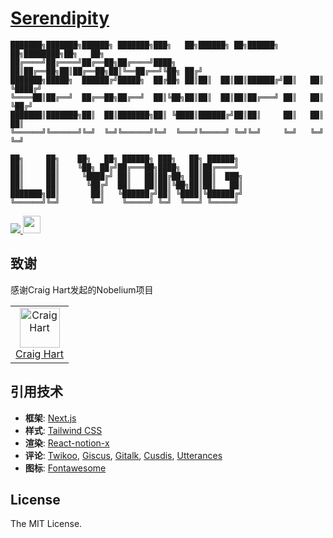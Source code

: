 
# [Serendipity](https://liyong.online)

```
███████╗███████╗██████╗ ███████╗███╗   ██╗██████╗ ██╗██████╗ ██╗████████╗██╗   ██╗
██╔════╝██╔════╝██╔══██╗██╔════╝████╗  ██║██╔══██╗██║██╔══██╗██║╚══██╔══╝╚██╗ ██╔╝
███████╗█████╗  ██████╔╝█████╗  ██╔██╗ ██║██║  ██║██║██████╔╝██║   ██║    ╚████╔╝ 
╚════██║██╔══╝  ██╔══██╗██╔══╝  ██║╚██╗██║██║  ██║██║██╔═══╝ ██║   ██║     ╚██╔╝  
███████║███████╗██║  ██║███████╗██║ ╚████║██████╔╝██║██║     ██║   ██║      ██║   
╚══════╝╚══════╝╚═╝  ╚═╝╚══════╝╚═╝  ╚═══╝╚═════╝ ╚═╝╚═╝     ╚═╝   ╚═╝      ╚═╝    
```
```
██╗     ██╗    ██╗   ██╗ ██████╗ ███╗   ██╗ ██████╗ 
██║     ██║    ╚██╗ ██╔╝██╔═══██╗████╗  ██║██╔════╝ 
██║     ██║     ╚████╔╝ ██║   ██║██╔██╗ ██║██║  ███╗
██║     ██║      ╚██╔╝  ██║   ██║██║╚██╗██║██║   ██║
███████╗██║       ██║   ╚██████╔╝██║ ╚████║╚██████╔╝
╚══════╝╚═╝       ╚═╝    ╚═════╝ ╚═╝  ╚═══╝ ╚═════╝ 
```
<p>
  <a aria-label="Build status" href="#" title="Build status">
    <img src="https://img.shields.io/github/deployments/tangly1024/NotionNext/Production?logo=Vercel&style=for-the-badge"/>
  </a>
  <a aria-label="Powered by Vercel" href="https://vercel.com?utm_source=Craigary&utm_campaign=oss" title="Powered by Vercel">
    <img src="https://www.datocms-assets.com/31049/1618983297-powered-by-vercel.svg" height="28"/>
  </a>
</p>

## 致谢
感谢Craig Hart发起的Nobelium项目

<table><tr align="left">
  <td align="center"><a href="https://github.com/craigary" title="Craig Hart"><img src="https://avatars.githubusercontent.com/u/10571717" width="64px;"alt="Craig Hart"/></a><br/><a href="https://github.com/craigary" title="Craig Hart">Craig Hart</a></td>
</tr></table>

## 引用技术

- **框架**: [Next.js](https://nextjs.org)
- **样式**: [Tailwind CSS](https://www.tailwindcss.cn/)
- **渲染**: [React-notion-x](https://github.com/NotionX/react-notion-x)
- **评论**: [Twikoo](https://github.com/imaegoo/twikoo), [Giscus](https://giscus.app/zh-CN), [Gitalk](https://gitalk.github.io), [Cusdis](https://cusdis.com), [Utterances](https://utteranc.es)
- **图标**: [Fontawesome](https://fontawesome.com/v6/icons/)


## License

The MIT License.
